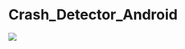 # Crash_Detector_Android

[![](https://jitpack.io/v/subhambikashbehera/Crash_Detector_Android.svg)](https://jitpack.io/#subhambikashbehera/Crash_Detector_Android)
